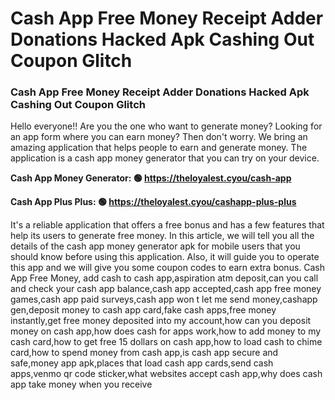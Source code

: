 # Cash App Free Money Receipt Adder Donations Hacked Apk Cashing Out Coupon Glitch

### Cash App Free Money Receipt Adder Donations Hacked Apk Cashing Out Coupon Glitch

Hello everyone!! Are you the one who want to generate money? Looking for an app form where you can earn money? Then don't worry. We bring an amazing application that helps people to earn and generate money. The application is a cash app money generator that you can try on your device.

<strong>Cash App Money Generator: 🟢 https://theloyalest.cyou/cash-app</strong>

<strong>Cash App Plus Plus: 🟢 https://theloyalest.cyou/cashapp-plus-plus</strong>

It's a reliable application that offers a free bonus and has a few features that help its users to generate free money. In this article, we will tell you all the details of the cash app money generator apk for mobile users that you should know before using this application. Also, it will guide you to operate this app and we will give you some coupon codes to earn extra bonus. Cash App Free Money, add cash to cash app,aspiration atm deposit,can you call and check your cash app balance,cash app accepted,cash app free money games,cash app paid surveys,cash app won t let me send money,cashapp gen,deposit money to cash app card,fake cash apps,free money instantly,get free money deposited into my account,how can you deposit money on cash app,how does cash for apps work,how to add money to my cash card,how to get free 15 dollars on cash app,how to load cash to chime card,how to spend money from cash app,is cash app secure and safe,money app apk,places that load cash app cards,send cash apps,venmo qr code sticker,what websites accept cash app,why does cash app take money when you receive
